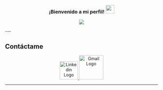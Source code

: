 <h3 align="center">
  ¡Bienvenido a mi perfil!
  <img src="https://media.giphy.com/media/hvRJCLFzcasrR4ia7z/giphy.gif" width="28">
</h3>

<!-- Typing SVG by DenverCoder1 - https://github.com/DenverCoder1/readme-typing-svg -->
<p align="center">
  <a href="https://github.com/DenverCoder1/readme-typing-svg"><img src="https://readme-typing-svg.herokuapp.com?center=true&vCenter=true&lines=Franco+Ezequiel+Oropel+Sottile++;+Full-Stack-Web-Developer"></a>
</p>
---

## Contáctame 

<p align="center">
    <a href="https://www.linkedin.com/in/franco-oropel/" ><img src="https://cdn.icon-icons.com/icons2/99/PNG/512/linkedin_socialnetwork_17441.png" alt="Linkedin Logo" height="60" >
    <a href="mailto:francooropel00@gmail.com" ><img src="https://cdn.icon-icons.com/icons2/2631/PNG/512/gmail_new_logo_icon_159149.png" alt="Gmail Logo" height="80" >
</p>

---

<!--
### Hi there 👋
**F-ranco/F-ranco** is a ✨ _special_ ✨ repository because its `README.md` (this file) appears on your GitHub profile.

Here are some ideas to get you started:

- 🔭 I’m currently working on ...
- 🌱 I’m currently learning ...
- 👯 I’m looking to collaborate on ...
- 🤔 I’m looking for help with ...
- 💬 Ask me about ...
- 📫 How to reach me: ...
- 😄 Pronouns: ...
- ⚡ Fun fact: ...
-->
